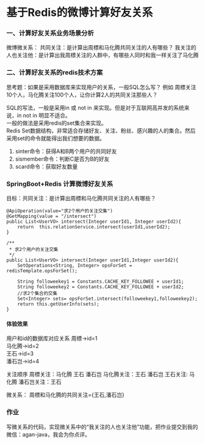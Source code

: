 
# 基于Redis的微博计算好友关系
### 一、计算好友关系业务场景分析
 微博微关系：
 共同关注：是计算出周標和马化腾共同关注的人有哪些？
 我关注的人也关注他：是计算出我周標关注的人群中，有哪些人同时和我一样关注了马化腾

### 二、计算好友关系的redis技术方案
思考题：如果是采用数据库来实现用户的关系，一般SQL怎么写？ 例如 周標关注10个人，马化腾关注100个人，让你计算2人的共同关注那些人？

SQL的写法，一般是采用in 或 not in 来实现。但是对于互联网高并发的系统来说，in  not in 明显不适合。  
一般的做法是采用redis的set集合来实现。  
Redis Set数据结构，非常适合存储好友、关注、粉丝、感兴趣的人的集合。然后采用set的命令就能得出我们想要的数据。  
1. sinter命令：获得A和B两个用户的共同好友  
2. sismember命令：判断C是否为B的好友  
3. scard命令：获取好友数量  




### SpringBoot+Redis 计算微博好友关系
目标：共同关注：是计算出周標和马化腾共同关注的人有哪些？
``` 
@ApiOperation(value="求2个用户的关注交集")
@GetMapping(value = "/intersect")
public List<UserVO> intersect(Integer userId1, Integer userId2){
    return  this.relationService.intersect(userId1,userId2);
}
```
``` 
/**
 * 求2个用户的关注交集
 */
public List<UserVO> intersect(Integer userId1,Integer userId2){
    SetOperations<String, Integer> opsForSet = redisTemplate.opsForSet();

    String followeekey1 = Constants.CACHE_KEY_FOLLOWEE + userId1;
    String followeekey2 = Constants.CACHE_KEY_FOLLOWEE + userId2;
    //求2个集合的交集
    Set<Integer> sets= opsForSet.intersect(followeekey1,followeekey2);
    return this.getUserInfo(sets);
}
```
 
#### 体验效果
用户和id的数据库对应关系
周標->id=1  
马化腾->id=2  
王石->id=3  
潘石岂->id=4  

关注顺序
周標关注：马化腾 王石 潘石岂
马化腾关注：王石 潘石岂
王石关注: 马化腾
潘石岂关注：王石

微关系： 
周標和马化腾的共同关注={王石,潘石岂}  

### 作业
写微关系的代码，实现微关系中的“我关注的人也关注他”功能，把作业提交到我的微信：agan-java，我会为你点评。


